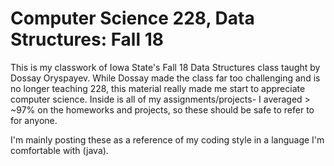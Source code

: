 Computer Science 228, Data Structures: Fall 18
==============================================

This is my classwork of Iowa State's Fall 18 Data Structures class taught by Dossay Oryspayev. While Dossay made the class far too challenging and is no longer teaching 228, this material really made me start to appreciate computer science. Inside is all of my assignments/projects- I averaged > ~97% on the homeworks and projects, so these should be safe to refer to for anyone.

I'm mainly posting these as a reference of my coding style in a language I'm comfortable with (java).
